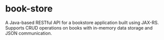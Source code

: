 # book-store
 A Java-based RESTful API for a bookstore application built using JAX-RS. Supports CRUD operations on books with in-memory data storage and JSON communication.
